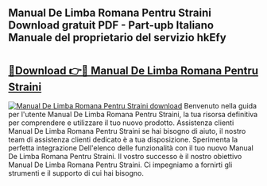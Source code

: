 ## Manual De Limba Romana Pentru Straini Download gratuit PDF - Part-upb Italiano Manuale del proprietario del servizio hkEfy

# <h2><a href="http://dfea8n1.blite.top/?on=Manual+De+Limba+Romana+Pentru+Straini">🔗Download 👉🔴 Manual De Limba Romana Pentru Straini</a></h2>

[![Manual De Limba Romana Pentru Straini download](https://i.imgur.com/lujVjoI.png)](http://dfea8n1.blite.top/?on=Manual+De+Limba+Romana+Pentru+Straini)
Benvenuto nella guida per l'utente Manual De Limba Romana Pentru Straini, la tua risorsa definitiva per comprendere e utilizzare il tuo nuovo prodotto. Assistenza clienti Manual De Limba Romana Pentru Straini se hai bisogno di aiuto, il nostro team di assistenza clienti dedicato è a tua disposizione. Sperimenta la perfetta integrazione Dell'elenco delle funzionalità con il tuo nuovo Manual De Limba Romana Pentru Straini. Il vostro successo è il nostro obiettivo Manual De Limba Romana Pentru Straini. Ci impegniamo a fornirti gli strumenti e il supporto di cui hai bisogno.
